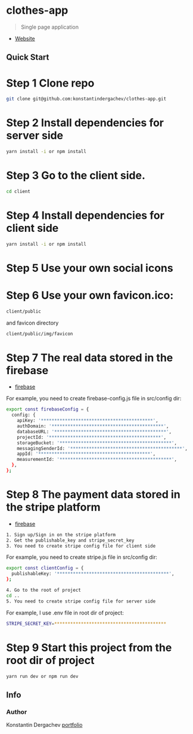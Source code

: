 # clothes-app
> Single page application

- [Website](https://wardrobeshop.herokuapp.com/)


## Quick Start

# Step 1 Clone repo
```bash
git clone git@github.com:konstantindergachev/clothes-app.git
```

# Step 2 Install dependencies for server side
```bash
yarn install -i or npm install
```
# Step 3 Go to the client side.
```bash
cd client
```
# Step 4 Install dependencies for client side
```bash
yarn install -i or npm install
```

# Step 5 Use your own social icons
# Step 6 Use your own favicon.ico:
```bash
client/public
```
and favicon directory
```bash
client/public/img/favicon
```
# Step 7 The real data stored in the firebase
- [firebase](https://firebase.google.com/)

For example, you need to create firebase-config.js file in src/config dir:

```bash
export const firebaseConfig = {
  config: {
    apiKey: '******************************************',
    authDomain: '******************************************',
    databaseURL: '******************************************',
    projectId: '******************************************',
    storageBucket: '******************************************',
    messagingSenderId: '******************************************',
    appId: '******************************************',
    measurementId: '******************************************',
  },
};
```
# Step 8 The payment data stored in the stripe platform
- [firebase](https://stripe.com/)
```bash
1. Sign up/Sign in on the stripe platform
2. Get the publishable_key and stripe_secret_key
3. You need to create stripe config file for client side
```
For example, you need to create stripe.js file in src/config dir:
```bash
export const clientConfig = {
  publishableKey: '******************************************',
};

4. Go to the root of project
cd ..
5. You need to create stripe config file for server side
```
For example, I use .env file in root dir of project:
```bash
STRIPE_SECRET_KEY=******************************************
```
# Step 9 Start this project from the root dir of project
```bash
yarn run dev or npm run dev
```

## Info
### Author
Konstantin Dergachev [portfolio](http://dergachevkonstantin.surge.sh/)
